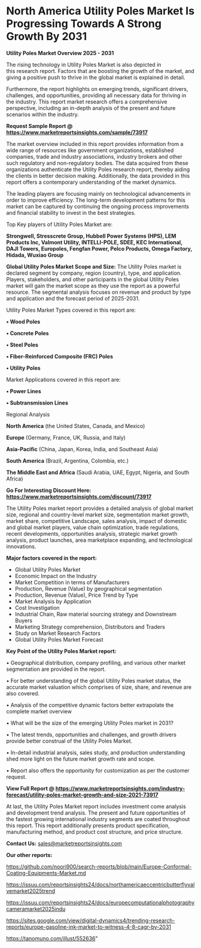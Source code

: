 # North America Utility Poles Market Is Progressing Towards A Strong Growth By 2031

<Strong> Utility Poles Market Overview 2025 - 2031</strong>

The rising technology in Utility Poles Market is also depicted in this research report. Factors that are boosting the growth of the market, and giving a positive push to thrive in the global market is explained in detail.

Furthermore, the report highlights on emerging trends, significant drivers, challenges, and opportunities, providing all necessary data for thriving in the industry. This report market research offers a comprehensive perspective, including an in-depth analysis of the present and future scenarios within the industry.

<strong>Request Sample Report @ <a href=https://www.marketreportsinsights.com/sample/73917>https://www.marketreportsinsights.com/sample/73917</a></strong>

The market overview included in this report provides information from a wide range of resources like government organizations, established companies, trade and industry associations, industry brokers and other such regulatory and non-regulatory bodies. The data acquired from these organizations authenticate the Utility Poles research report, thereby aiding the clients in better decision making. Additionally, the data provided in this report offers a contemporary understanding of the market dynamics.

The leading players are focusing mainly on technological advancements in order to improve efficiency. The long-term development patterns for this market can be captured by continuing the ongoing process improvements and financial stability to invest in the best strategies.

Top Key players of Utility Poles Market are:

<strong>Strongwell, Stresscrete Group, Hubbell Power Systems (HPS), LEM Products Inc, Valmont Utility, INTELLI-POLE, SDEE, KEC International, DAJI Towers, Europoles, Fengfan Power, Pelco Products, Omega Factory, Hidada, Wuxiao Group</strong>

<strong><b>Global Utility Poles Market Scope and Size:</b></strong>
The Utility Poles market is declared segment by company, region (country), type, and application. Players, stakeholders, and other participants in the global Utility Poles market will gain the market scope as they use the report as a powerful resource. The segmental analysis focuses on revenue and product by type and application and the forecast period of 2025-2031.

Utility Poles Market Types covered in this report are:

<strong>• Wood Poles

• Concrete Poles

• Steel Poles

• Fiber-Reinforced Composite (FRC) Poles

• Utility Poles</strong>

Market Applications covered in this report are:

<strong>• Power Lines

• Subtransmission Lines</strong> 

Regional Analysis

<strong>North America</strong> (the United States, Canada, and Mexico)

<strong>Europe</strong> (Germany, France, UK, Russia, and Italy)

<strong>Asia-Pacific</strong> (China, Japan, Korea, India, and Southeast Asia)

<strong>South America</strong> (Brazil, Argentina, Colombia, etc.)

<strong>The Middle East and Africa</strong> (Saudi Arabia, UAE, Egypt, Nigeria, and South Africa)

<strong>Go For Interesting Discount Here: <a href=https://www.marketreportsinsights.com/discount/73917>https://www.marketreportsinsights.com/discount/73917</a></strong>

The Utility Poles market report provides a detailed analysis of global market size, regional and country-level market size, segmentation market growth, market share, competitive Landscape, sales analysis, impact of domestic and global market players, value chain optimization, trade regulations, recent developments, opportunities analysis, strategic market growth analysis, product launches, area marketplace expanding, and technological innovations.

<strong><b>Major factors covered in the report:</b></strong>
<ul>
  <li>Global Utility Poles Market </li>
  <li>Economic Impact on the Industry</li>
  <li>Market Competition in terms of Manufacturers</li>
  <li>Production, Revenue (Value) by geographical segmentation</li>
  <li>Production, Revenue (Value), Price Trend by Type</li>
  <li>Market Analysis by Application</li>
  <li>Cost Investigation</li>
  <li>Industrial Chain, Raw material sourcing strategy and Downstream Buyers</li>
  <li>Marketing Strategy comprehension, Distributors and Traders</li>
  <li>Study on Market Research Factors</li>
  <li>Global Utility Poles Market Forecast</li>
</ul>

<strong><b>Key Point of the Utility Poles Market report:</b></strong>

• Geographical distribution, company profiling, and various other market segmentation are provided in the report.

• For better understanding of the global Utility Poles market status, the accurate market valuation which comprises of size, share, and revenue are also covered.

• Analysis of the competitive dynamic factors better extrapolate the complete market overview

• What will be the size of the emerging Utility Poles market in 2031?

• The latest trends, opportunities and challenges, and growth drivers provide better construal of the Utility Poles Market.

• In-detail industrial analysis, sales study, and production understanding shed more light on the future market growth rate and scope.

• Report also offers the opportunity for customization as per the customer request.

<strong><b>View Full Report @ <a href=https://www.marketreportsinsights.com/industry-forecast/utility-poles-market-growth-and-size-2021-73917>https://www.marketreportsinsights.com/industry-forecast/utility-poles-market-growth-and-size-2021-73917</a></b></strong>


At last, the Utility Poles Market report includes investment come analysis and development trend analysis. The present and future opportunities of the fastest growing international industry segments are coated throughout this report. This report additionally presents product specification, manufacturing method, and product cost structure, and price structure.

<strong>Contact Us:</strong>
sales@marketreportsinsights.com

<strong>Our other reports:</strong>

<a href=https://github.com/noori900/search-reports/blob/main/Europe-Conformal-Coating-Equipments-Market.md>https://github.com/noori900/search-reports/blob/main/Europe-Conformal-Coating-Equipments-Market.md</a>

<a href=https://issuu.com/reportsinsights24/docs/northamericaeccentricbutterflyvalvemarket2025trend>https://issuu.com/reportsinsights24/docs/northamericaeccentricbutterflyvalvemarket2025trend</a>

<a href=https://issuu.com/reportsinsights24/docs/europecomputationalphotographycameramarket2025indu>https://issuu.com/reportsinsights24/docs/europecomputationalphotographycameramarket2025indu</a>

<a href=https://sites.google.com/view/digital-dynamics4/trending-research-reports/europe-gasoline-ink-market-to-witness-4-8-cagr-by-2031>https://sites.google.com/view/digital-dynamics4/trending-research-reports/europe-gasoline-ink-market-to-witness-4-8-cagr-by-2031</a>

<a href=https://tanomuno.com/illust/552636>https://tanomuno.com/illust/552636</a>"
